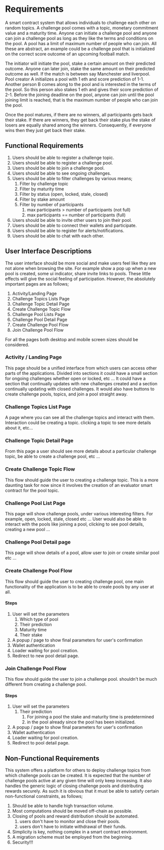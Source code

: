 # Requirements

A smart contract system that allows individuals to challenge each other on random topics. A challenge pool comes with a topic, monetary commitment value and a maturity time. Anyone can initiate a challenge pool and anyone can join a challenge pool as long as they like the terms and conditions on the pool. A pool has a limit of maximum number of people who can join. All these are abstract, an example could be a challenge pool that is initialized on the correct score outcome of an upcoming football match.

The initiator will initiate the pool, stake a certain amount on their predicted outcome. Anyone can later join, stake the same amount on their predicted outcome as well. If the match is between say Manchester and liverpool. Pool creator A initializes a pool with 1 eth and score prediction of 1-1. Another person B comes along to the pool and is interested in the terms of the pool. So this person also stakes 1 eth and gives their score prediction of 2-1. Before the joining deadline on the pool, anyone can join until the pool joining limit is reached, that is the maximum number of people who can join the pool.

Once the pool matures, if there are no winners, all participants gets back their stake. If there are winners, they get back their stake plus the stake of losers are equally shared among the winners. Consequently, if everyone wins then they just get back their stake.

## Functional Requirements

1. Users should be able to register a challenge topic.
2. Users should be able to register a challenge pool.
3. Users should be able to join a challenge pool.
4. Users should be able to see ongoing challenges.
5. Users should be able to filter challenges by various means;
    1. Filter by challenge topic
    2. Filter by maturity time
    3. Filter by status (open, locked, stale, closed)
    4. Filter by stake amount
    5. Filter by number of participants
        1. max participants > number of participants (not full)
        2. max participants == number of participants (full)
6. Users should be able to invite other users to join their pool.
7. Users should be able to connect their wallets and participate.
8. Users should be able to register for alerts/notifications.
9. Users should be able to chat with each other.

## User Interface Descriptions

The user interface should be more social and make users feel like they are not alone when browsing the site. For example show a pop up when a new pool is created, some ui indicator, share invite links to pools. These little effects will give the social feeling of participation. However, the absolutely important pages are as follows;


1. Activity/Landing Page
2. Challenge Topics Lists Page
3. Challenge Topic Detail Page
4. Create Challenge Topic Flow
5. Challenge Pool Lists Page
6. Challenge Pool Detail Page
7. Create Challenge Pool Flow
8. Join Challenge Pool Flow

  

For all the pages both desktop and mobile screen sizes should be considered.

### Activity / Landing Page

This page should be a unified interface from which users can access other parts of the applications. Divided into sections it could have a small section for ongoing challenges whether open or locked, etc ... It could have a section that continually updates with new challenges created and a section continually updating with closed challenges. It would also have buttons to create challenge pools, topics, and join a pool straight away.

### Challenge Topics List Page

A page where you can see all the challenge topics and interact with them. Interaction could be creating a topic. clicking a topic to see more details about it, etc...

### Challenge Topic Detail Page

From this page a user should see more details about a particular challenge topic, be able to create a challenge pool, etc ...

### Create Challenge Topic Flow

This flow should guide the user to creating a challenge topic. This is a more daunting task for now since it involves the creation of an evaluator smart contract for the pool topic.

### Challenge Pool List Page

This page will show challenge pools, under various interesting filters. For example, open, locked, stale, closed etc ... User would also be able to interact with the pools like joining a pool, clicking to see pool details, creating a new pool ...

### Challenge Pool Detail page

This page will show details of a pool, allow user to join or create similar pool etc ...

### Create Challenge Pool Flow

This flow should guide the user to creating challenge pool, one main functionality of the application is to be able to create pools by any user at all.

#### Steps

1. User will set the parameters
    1. Which type of pool
    2. Their prediction
    3. Maturity time
    4. Their stake
2. A popup / page to show final parameters for user's confirmation
3. Wallet authentication
4. Loader waiting for pool creation.
5. Redirect to new pool detail page.

### Join Challenge Pool Flow

This flow should guide the user to join a challenge pool. shouldn't be much different from creating a challenge pool.

#### Steps

1. User will set the parameters
    1. Their prediction
        1. For joining a pool the stake and maturity time is predetermined
        2. in the pool already since the pool has been initialized.
2. A popup / page to show final parameters for user's confirmation
3. Wallet authentication
4. Loader waiting for pool creation.
5. Redirect to pool detail page.

## Non-Functional Requirements

This system offers a platform for others to deploy challenge topics from which challenge pools can be created. It is expected that the number of challenge pools active at any given time will only keep increasing. It also handles the generic logic of closing challenge pools and distributing rewards securely. As such it is obvious that it must be able to satisfy certain non-functional constraints, as follows;

1. Should be able to handle high transaction volume.
2. Most computations should be moved off-chain as possible.
3. Closing of pools and reward distribution should be automated.
    1. users don't have to monitor and close their pools.
    2. users don't have to initiate withdrawal of their funds.
4. Simplicity is key, nothing complex in a smart contract environment.
5. A migration scheme must be employed from the beginning.
6. Security!!!
